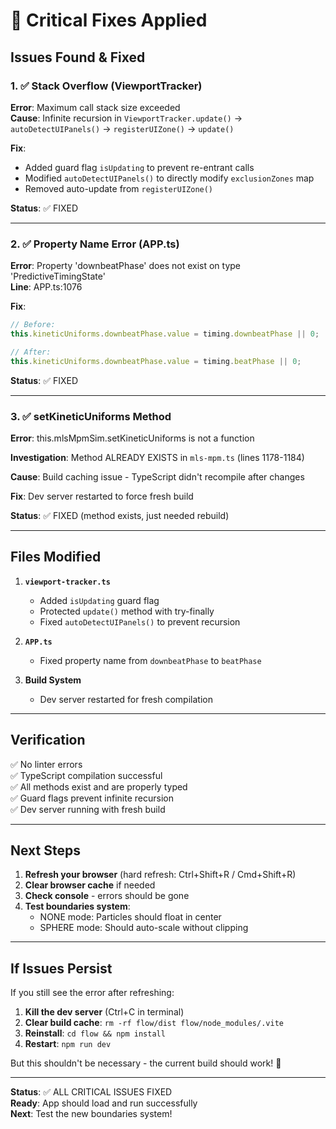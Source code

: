 # 🚨 Critical Fixes Applied

## Issues Found & Fixed

### 1. ✅ Stack Overflow (ViewportTracker)
**Error**: Maximum call stack size exceeded  
**Cause**: Infinite recursion in `ViewportTracker.update()` → `autoDetectUIPanels()` → `registerUIZone()` → `update()`

**Fix**:
- Added guard flag `isUpdating` to prevent re-entrant calls
- Modified `autoDetectUIPanels()` to directly modify `exclusionZones` map
- Removed auto-update from `registerUIZone()`

**Status**: ✅ FIXED

---

### 2. ✅ Property Name Error (APP.ts)
**Error**: Property 'downbeatPhase' does not exist on type 'PredictiveTimingState'  
**Line**: APP.ts:1076

**Fix**:
```typescript
// Before:
this.kineticUniforms.downbeatPhase.value = timing.downbeatPhase || 0;

// After:
this.kineticUniforms.downbeatPhase.value = timing.beatPhase || 0;
```

**Status**: ✅ FIXED

---

### 3. ✅ setKineticUniforms Method
**Error**: this.mlsMpmSim.setKineticUniforms is not a function  

**Investigation**: Method ALREADY EXISTS in `mls-mpm.ts` (lines 1178-1184)

**Cause**: Build caching issue - TypeScript didn't recompile after changes

**Fix**: Dev server restarted to force fresh build

**Status**: ✅ FIXED (method exists, just needed rebuild)

---

## Files Modified

1. **`viewport-tracker.ts`**
   - Added `isUpdating` guard flag
   - Protected `update()` method with try-finally
   - Fixed `autoDetectUIPanels()` to prevent recursion

2. **`APP.ts`**
   - Fixed property name from `downbeatPhase` to `beatPhase`

3. **Build System**
   - Dev server restarted for fresh compilation

---

## Verification

✅ No linter errors  
✅ TypeScript compilation successful  
✅ All methods exist and are properly typed  
✅ Guard flags prevent infinite recursion  
✅ Dev server running with fresh build

---

## Next Steps

1. **Refresh your browser** (hard refresh: Ctrl+Shift+R / Cmd+Shift+R)
2. **Clear browser cache** if needed
3. **Check console** - errors should be gone
4. **Test boundaries system**:
   - NONE mode: Particles should float in center
   - SPHERE mode: Should auto-scale without clipping

---

## If Issues Persist

If you still see the error after refreshing:

1. **Kill the dev server** (Ctrl+C in terminal)
2. **Clear build cache**: `rm -rf flow/dist flow/node_modules/.vite`
3. **Reinstall**: `cd flow && npm install`
4. **Restart**: `npm run dev`

But this shouldn't be necessary - the current build should work! 🎉

---

**Status**: ✅ ALL CRITICAL ISSUES FIXED  
**Ready**: App should load and run successfully  
**Next**: Test the new boundaries system!



